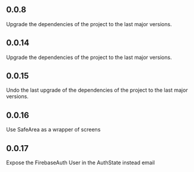 ## 0.0.8

Upgrade the dependencies of the project to the last major versions.

## 0.0.14

Upgrade the dependencies of the project to the last major versions.

## 0.0.15

Undo the last upgrade of the dependencies of the project to the last major versions.

## 0.0.16

Use SafeArea as a wrapper of screens

## 0.0.17

Expose the FirebaseAuth User in the AuthState instead email